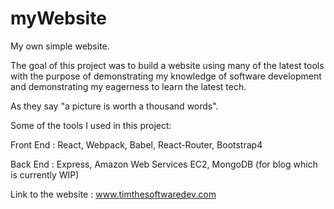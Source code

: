 # myWebsite
My own simple website.

The goal of this project was to build a website using many of the latest tools with the purpose of demonstrating my knowledge of software development and demonstrating my eagerness to learn the latest tech.

As they say "a picture is worth a thousand words".

Some of the tools I used in this project:

  Front End : 
    React, Webpack, Babel, React-Router, Bootstrap4
  
  Back End : 
    Express, Amazon Web Services EC2, MongoDB (for blog which is currently WIP)

Link to the website : www.timthesoftwaredev.com

